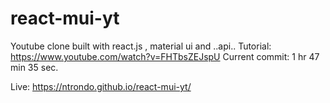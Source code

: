 # react-mui-yt
Youtube clone built with react.js , material ui and ..api..
Tutorial: https://www.youtube.com/watch?v=FHTbsZEJspU
Current commit: 1 hr 47 min 35 sec.

Live: https://ntrondo.github.io/react-mui-yt/